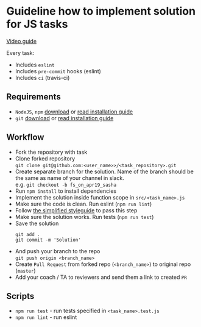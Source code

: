 # Guideline how to implement solution for JS tasks

[Video guide](https://youtu.be/ERZKNGpOsvk)

Every task:
- Includes `eslint`
- Includes `pre-commit` hooks (eslint)
- Includes `ci` (travis-ci)

## Requirements

- `NodeJS`, `npm` [download](https://nodejs.org/en/) or [read installation guide](https://nodejs.org/en/download/package-manager/)
- `git` [download](https://git-scm.com/downloads) or [read installation guide](https://git-scm.com/book/en/v2/Getting-Started-Installing-Git)

## Workflow

- Fork the repository with task
- Clone forked repository<br/> `git clone git@github.com:<user_name>>/<task_repository>.git`
- Create separate branch for the solution. Name of the branch should be the same as name of your channel in slack. <br/> e.g. `git checkout -b fs_on_apr19_sasha`
- Run `npm install` to install dependencies
- Implement the solution inside function scope in `src/<task_name>.js`
- Make sure the code is clean. Run eslint (`npm run lint`)
- Follow [the simplified styleguide](https://mate-academy.github.io/style-guides/javascript-standard-modified) to pass this step
- Make sure the solution works. Run tests (`npm run test`)
- Save the solution <br/>
   ```
   git add .
   git commit -m 'Solution'
   ```
- And push your branch to the repo<br/> `git push origin <branch_name>`
- Create `Pull Request` from forked repo (`<branch_name>`) to original repo (`master`)
- Add your coach / TA to reviewers and send them a link to created `PR`

## Scripts
- `npm run test` - run tests specified in `<task_name>.test.js`
- `npm run lint` - run eslint
